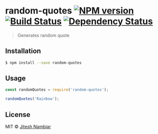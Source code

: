 # random-quotes [![NPM version][npm-image]][npm-url] [![Build Status][travis-image]][travis-url] [![Dependency Status][daviddm-image]][daviddm-url]
> Generates random quote

## Installation

```sh
$ npm install --save random-quotes
```

## Usage

```js
const randomQuotes = require('random-quotes');

randomQuotes('Rainbow');
```
## License

MIT © [Jitesh Nambiar]()


[npm-image]: https://badge.fury.io/js/random-quotes.svg
[npm-url]: https://npmjs.org/package/random-quotes
[travis-image]: https://travis-ci.org/jiteshnambiar/random-quotes.svg?branch=master
[travis-url]: https://travis-ci.org/jiteshnambiar/random-quotes
[daviddm-image]: https://david-dm.org/jiteshnambiar/random-quotes.svg?theme=shields.io
[daviddm-url]: https://david-dm.org/jiteshnambiar/random-quotes
